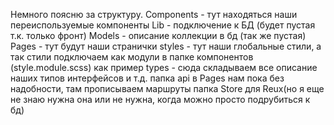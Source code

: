 Немного поясню за структуру.
Components - тут находяться наши переиспользуемые компоненты
Lib - подключение к БД (будет пустая т.к. только фронт)
Models - описание коллекции в бд (так же пустая)
Pages - тут будут наши странички
styles - тут наши глобальные стили, а так стили подключаем как модули в папке компонентов (style.module.scss) как пример
types - сюда складываем все описание наших типов интерфейсов и т.д.
папка api в Pages нам пока без надобности, там прописываем маршруты
папка Store для Reux(но я еще не знаю нужна она или не нужна, когда можно просто подрубиться к бд)
